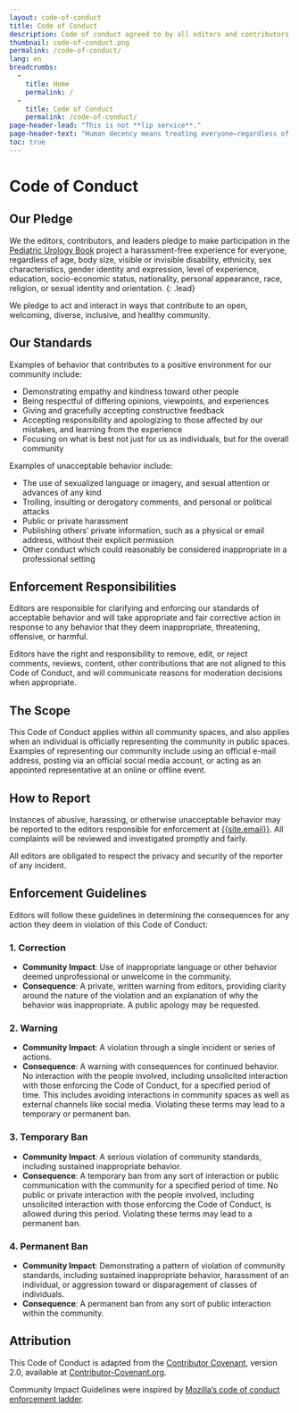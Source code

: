 ```yaml
---
layout: code-of-conduct
title: Code of Conduct
description: Code of conduct agreed to by all editors and contributors.
thumbnail: code-of-conduct.png
permalink: /code-of-conduct/
lang: en
breadcrumbs:
  - 
    title: Home
    permalink: /
  - 
    title: Code of Conduct
    permalink: /code-of-conduct/
page-header-lead: "This is not **lip service**."
page-header-text: "Human decency means treating everyone—regardless of background—with respect. Current times demand that we not only speak out on issues of equality, but ensure our actions match those words. We have codified our values below."
toc: true
---
```


# Code of **Conduct**

## Our **Pledge**
We the editors, contributors, and leaders pledge to make participation in the [Pediatric Urology Book](/) project a harassment-free experience for everyone, regardless of age, body size, visible or invisible disability, ethnicity, sex characteristics, gender identity and expression, level of experience, education, socio-economic status, nationality, personal appearance, race, religion, or sexual identity and orientation.
{: .lead}

We pledge to act and interact in ways that contribute to an open, welcoming, diverse, inclusive, and healthy community.

## Our **Standards**
Examples of behavior that contributes to a positive environment for our community include:

* Demonstrating empathy and kindness toward other people
* Being respectful of differing opinions, viewpoints, and experiences
* Giving and gracefully accepting constructive feedback
* Accepting responsibility and apologizing to those affected by our mistakes, and learning from the experience
* Focusing on what is best not just for us as individuals, but for the
  overall community

Examples of unacceptable behavior include:

* The use of sexualized language or imagery, and sexual attention or advances of any kind
* Trolling, insulting or derogatory comments, and personal or political attacks
* Public or private harassment
* Publishing others’ private information, such as a physical or email address, without their explicit permission
* Other conduct which could reasonably be considered inappropriate in a professional setting

## Enforcement **Responsibilities**
Editors are responsible for clarifying and enforcing our standards of acceptable behavior and will take appropriate and fair corrective action in response to any behavior that they deem inappropriate, threatening, offensive, or harmful.

Editors have the right and responsibility to remove, edit, or reject comments, reviews, content, other contributions that are not aligned to this Code of Conduct, and will communicate reasons for moderation decisions when appropriate.

## The **Scope**
This Code of Conduct applies within all community spaces, and also applies when an individual is officially representing the community in public spaces. Examples of representing our community include using an official e-mail address, posting via an official social media account, or acting as an appointed representative at an online or offline event.

## How to **Report**
Instances of abusive, harassing, or otherwise unacceptable behavior may be reported to the editors responsible for enforcement at [{{site.email}}](mailto:{{site.email}}). All complaints will be reviewed and investigated promptly and fairly.

All editors are obligated to respect the privacy and security of the reporter of any incident.

## Enforcement **Guidelines**
Editors will follow these guidelines in determining the consequences for any action they deem in violation of this Code of Conduct:

### 1. Correction
* **Community Impact**: Use of inappropriate language or other behavior deemed unprofessional or unwelcome in the community.
* **Consequence**: A private, written warning from editors, providing clarity around the nature of the violation and an explanation of why the behavior was inappropriate. A public apology may be requested.

### 2. Warning
* **Community Impact**: A violation through a single incident or series of actions.
* **Consequence**: A warning with consequences for continued behavior. No interaction with the people involved, including unsolicited interaction with those enforcing the Code of Conduct, for a specified period of time. This includes avoiding interactions in community spaces as well as external channels like social media. Violating these terms may lead to a temporary or permanent ban.

### 3. Temporary Ban
* **Community Impact**: A serious violation of community standards, including sustained inappropriate behavior.
* **Consequence**: A temporary ban from any sort of interaction or public communication with the community for a specified period of time. No public or private interaction with the people involved, including unsolicited interaction with those enforcing the Code of Conduct, is allowed during this period. Violating these terms may lead to a permanent ban.

### 4. Permanent Ban
* **Community Impact**: Demonstrating a pattern of violation of community standards, including sustained inappropriate behavior,  harassment of an individual, or aggression toward or disparagement of classes of individuals.
* **Consequence**: A permanent ban from any sort of public interaction within the community.

## Attribution
This Code of Conduct is adapted from the [Contributor Covenant][homepage], version 2.0, available at [Contributor-Covenant.org](https://www.contributor-covenant.org/version/2/0/code_of_conduct.html).

Community Impact Guidelines were inspired by [Mozilla’s code of conduct enforcement ladder](https://github.com/mozilla/diversity).

[homepage]: https://www.contributor-covenant.org